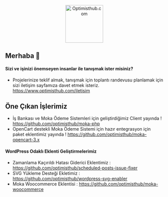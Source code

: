 <p align="center">
  <a href="https://optimisthub.com?ref=demillus.com&param=github">
    <img alt="Optimisthub.com" src="https://optimisthub.com/copyright/optimisthub.svg" height="120px" style="height:120px"> 
  </a>
</p>

## Merhaba 👋

#### Sizi ve işinizi önemseyen insanlar ile tanışmak ister misiniz?

- Projelerinize teklif almak, tanışmak için toplantı randevusu planlamak için sizi iletişim sayfamıza davet etmek isteriz. https://www.optimisthub.com/iletisim

## Öne Çıkan İşlerimiz

- İş Bankası ve Moka Ödeme Sistemleri için geliştirdiğimiz Client yayında ! https://github.com/optimisthub/moka-php
- OpenCart destekli Moka Ödeme Sistemi için hazır entegrasyon için paket eklentimiz yayında ! https://github.com/optimisthub/moka-opencart-3.x

#### WordPress Odaklı Eklenti Geliştirmelerimiz 

- Zamanlama Kaçırıldı Hatası Giderici Eklentimiz : https://github.com/optimisthub/scheduled-posts-issue-fixer
- SVG Yükleme Desteği Ekletimiz : https://github.com/optimisthub/wordpress-svg-enabler
- Moka Woocommerce Eklentisi : https://github.com/optimisthub/moka-woocommerce
